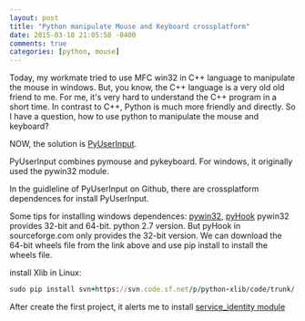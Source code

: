```yaml
---
layout: post
title: "Python manipulate Mouse and Keyboard crossplatform"
date: 2015-03-18 21:05:58 -0400
comments: true
categories: [python, mouse]
---
```

Today, my workmate tried to use MFC win32 in C++ language to manipulate the mouse in windows. But, you know, the C++ language is a very old old friend to me. For me, it's very hard to understand the C++ program in a short time. In contrast to C++,
Python is much more friendly and directly. So I have a question, how to use python to manipulate the mouse and keyboard?

<!--more-->

NOW, the solution is [PyUserInput](https://github.com/SavinaRoja/PyUserInput).

PyUserInput combines pymouse and pykeyboard. For windows, it originally used the pywin32 module.

In the guidleline of PyUserInput on Github, there are crossplatform dependences for install PyUserInput.

Some tips for installing windows dependences: [pywin32](https://pypi.python.org/pypi/pywin32), [pyHook](http://www.lfd.uci.edu/~gohlke/pythonlibs/#pip)
pywin32 provides 32-bit and 64-bit. python 2.7 version. But pyHook in sourceforge.com only provides the 32-bit version. We can download the 64-bit wheels file from the link above and use pip install to install the wheels file.

install Xlib in Linux:
``` ruby install xlib
sudo pip install svn+https://svn.code.sf.net/p/python-xlib/code/trunk/
```
After create the first project, it alerts me to install [service_identity module](https://pypi.python.org/pypi/service_identity)


